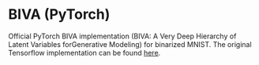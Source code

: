 # BIVA (PyTorch)

Official PyTorch BIVA implementation (BIVA: A Very Deep Hierarchy of Latent Variables forGenerative Modeling) for binarized MNIST. The original Tensorflow implementation can be found [here](https://github.com/larsmaaloee/BIVA).
